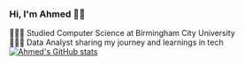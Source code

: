 ### Hi, I'm Ahmed 👋🏾

👨🏽‍🎓 Studied Computer Science at Birmingham City University <br/>
👨🏽‍💻 Data Analyst sharing my journey and learnings in tech <br/>
[![Ahmed's GitHub stats](https://github-readme-stats.vercel.app/api?username=ahmedbileh3&show_icons=true&theme=github_dark)](https://github.com/ahmedbileh3/github-readme-stats) 
